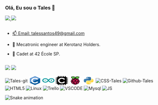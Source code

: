 ### Olá, Eu sou o Tales  👋
 <div>
  <a href="https://github.com/talessantos49">
  <img height="150em" src="https://github-readme-stats.vercel.app/api?username=talessantos49&show_icons=true&theme=dark&include_all_commits=true&count_private=true"/>
  <img height="150em" src="https://github-readme-stats.vercel.app/api/top-langs/?username=talessantos49&layout=compact&langs_count=7&theme=dark"/>
</div>
 
 ##
 
 - 📫 Email: talessantos49@gmail.com
 
 - 🤖 Mecatronic engineer at Kerotanz Holders.
 
 - 🌱 Cadet at 42 École SP.
 
  ##
  <div>
  <a href="https://www.linkedin.com/in/talesasantos/" target="_blank"><img src="https://img.shields.io/badge/LinkedIn-0077B5?style=for-the-badge&logo=linkedin&logoColor=white" target="_blank"></a>
<a href="https://www.instagram.com/talessantos49/" target="_blank"><img src="https://img.shields.io/badge/Instagram-E4405F?style=for-the-badge&logo=instagram&logoColor=white" target="_blank"></a>
  </div>

  <div style="display: inline_block"><br>
  <img align="center" alt="Tales-git" height="30" width="40" src="https://cdn.jsdelivr.net/gh/devicons/devicon/icons/git/git-plain.svg" >
  <img align="center" alt="Tales-C" height="30" width="40" src="https://raw.githubusercontent.com/devicons/devicon/master/icons/c/c-original.svg">
  <img align="center" alt="Tales-Arduino" height="30" width="40" src="https://raw.githubusercontent.com/devicons/devicon/master/icons/arduino/arduino-original.svg">
  <img align="center" alt="Tales-Embarcados" height="30" width="40" src="https://raw.githubusercontent.com/devicons/devicon/master/icons/embeddedc/embeddedc-plain.svg">
  <img align="center" alt="Rafa-HTML" height="30" width="40" src="https://raw.githubusercontent.com/devicons/devicon/master/icons/raspberrypi/raspberrypi-original.svg">
  <img align="center" alt="Rafa-Python" height="30" width="40" src="https://raw.githubusercontent.com/devicons/devicon/master/icons/python/python-original.svg">
  <img align="center" alt="CSS-Tales" height="30" width="40" src="https://cdn.jsdelivr.net/gh/devicons/devicon/icons/css3/css3-original-wordmark.svg">
  <img align="center" alt="Github-Tales" height="30" width="40" src="https://cdn.jsdelivr.net/gh/devicons/devicon/icons/github/github-original-wordmark.svg">
  <img align="center" alt="HTML5" height="30" width="40" src="https://cdn.jsdelivr.net/gh/devicons/devicon/icons/html5/html5-original-wordmark.svg">
  <img align="center" alt="Linux" height="30" width="40" src="https://cdn.jsdelivr.net/gh/devicons/devicon/icons/linux/linux-original.svg">
  <img align="center" alt="Trello" height="30" width="40" src="https://cdn.jsdelivr.net/gh/devicons/devicon/icons/trello/trello-plain.svg">
  <img align="center" alt="VSCODE" height="30" width="40" src="https://cdn.jsdelivr.net/gh/devicons/devicon/icons/visualstudio/visualstudio-plain.svg">
  <img align="center" alt="Mysql" height="30" width="40" src="https://cdn.jsdelivr.net/gh/devicons/devicon/icons/mysql/mysql-original-wordmark.svg">
  <img align="center" alt="JS" height="30" width="40" src="https://cdn.jsdelivr.net/gh/devicons/devicon/icons/javascript/javascript-original.svg">
</div>
 
  ![Snake animation](https://github.com/talessantos49/talessantos49/blob/output/github-contribution-grid-snake.svg)
